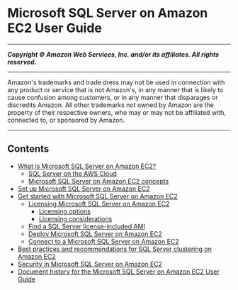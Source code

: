 # Microsoft SQL Server on Amazon EC2 User Guide 

-----
*****Copyright &copy; Amazon Web Services, Inc. and/or its affiliates. All rights reserved.*****

-----
Amazon's trademarks and trade dress may not be used in
connection with any product or service that is not Amazon's,
in any manner that is likely to cause confusion among customers,
or in any manner that disparages or discredits Amazon. All other
trademarks not owned by Amazon are the property of their respective
owners, who may or may not be affiliated with, connected to, or
sponsored by Amazon.

-----
## Contents
+ [What is Microsoft SQL Server on Amazon EC2?](sql-server-on-ec2-overview.md)
   + [SQL Server on the AWS Cloud](sql-server-on-ec2-options.md)
   + [Microsoft SQL Server on Amazon EC2 concepts](sql-server-on-ec2-concepts.md)
+ [Set up Microsoft SQL Server on Amazon EC2](setting-up.md)
+ [Get started with Microsoft SQL Server on Amazon EC2](get-started-sql-server-on-ec2.md)
   + [Licensing Microsoft SQL Server on Amazon EC2](sql-server-on-ec2-licensing.md)
      + [Licensing options](sql-server-on-ec2-licensing-options.md)
      + [Licensing considerations](sql-server-on-ec2-licensing-considerations.md)
   + [Find a SQL Server license-included AMI](sql-server-on-ec2-amis.md)
   + [Deploy Microsoft SQL Server on Amazon EC2](create-sql-server-on-ec2-instance.md)
   + [Connect to a Microsoft SQL Server on Amazon EC2](connect-sql-server-on-ec2-instance.md)
+ [Best practices and recommendations for SQL Server clustering on Amazon EC2](aws-sql-ec2-clustering.md)
+ [Security in Microsoft SQL Server on Amazon EC2](security-sql-server-on-ec2.md)
+ [Document history for the Microsoft SQL Server on Amazon EC2 User Guide](doc-history.md)